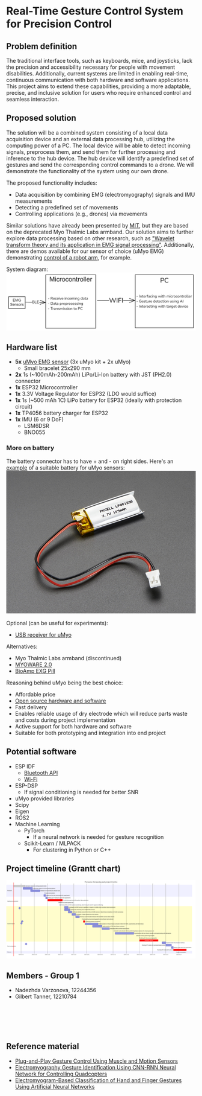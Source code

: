 # Real-Time Gesture Control System for Precision Control

## Problem definition

The traditional interface tools, such as keyboards, mice, and joysticks, lack the precision and accessibility necessary for people with movement disabilities. Additionally, current systems are limited in enabling real-time, continuous communication with both hardware and software applications.\
This project aims to extend these capabilities, providing a more adaptable, precise, and inclusive solution for users who require enhanced control and seamless interaction.

## Proposed solution

The solution will be a combined system consisting of a local data acquisition device and an external data processing hub, utilizing the computing power of a PC. The local device will be able to detect incoming signals, preprocess them, and send them for further processing and inference to the hub device. The hub device will identify a predefined set of gestures and send the corresponding control commands to a drone. We will demonstrate the functionality of the system using our own drone.

The proposed functionality includes:
- Data acquisition by combining EMG (electromyography) signals and IMU measurements
- Detecting a predefined set of movements
- Controlling applications (e.g., drones) via movements

Similar solutions have already been presented by [MIT](https://www.csail.mit.edu/research/controlling-drones-and-other-robots-gestures), but they are based on the deprecated Myo Thalmic Labs armband. Our solution aims to further explore data processing based on other research, such as ["Wavelet transform theory and its application in EMG signal processing"](https://ieeexplore.ieee.org/document/5569532). Additionally, there are demos available for our sensor of choice (uMyo EMG) demonstrating [control of a robot arm](https://www.youtube.com/watch?v=EQnulmIfGFc), for example.

System diagram:
![](Pictures/system_diagram.png)

## Hardware list

- **5x** [uMyo EMG sensor](https://udevices.io/products/umyo-wearable-emg-sensor?variant=40350046355520) (3x uMyo kit + 2x uMyo)
    - Small bracelet 25x290 mm
- **2x** 1s (~100mAh-200mAh) LiPo/Li-Ion battery with JST (PH2.0) connector
- **1x** ESP32 Microcontroller
- **1x** 3.3V Voltage Regulator for ESP32 (LDO would suffice)
- **1x** 1s (~500 mAh 1C) LiPo battery for ESP32 (ideally with protection circuit)
- **1x** TP4056 battery charger for ESP32
- **1x** IMU (6 or 9 DoF)
    - LSM6DSR
    - BNO055

### More on battery
The battery connector has to have + and - on right sides. Here's an [example](https://www.adafruit.com/product/1570) of a suitable battery for uMyo sensors:\
<img src="Pictures/battery.jpg" width="600">

Optional (can be useful for experiments):
- [USB receiver for uMyo](https://udevices.io/products/usb-receiver-base)

Alternatives:
- Myo Thalmic Labs armband (discontinued)
- [MYOWARE 2.0](https://myoware.com/)
- [BioAmp EXG Pill](https://github.com/upsidedownlabs/BioAmp-EXG-Pill)

Reasoning behind uMyo being the best choice:
- Affordable price
- [Open source hardware and software](https://github.com/ultimaterobotics)
- Fast delivery
- Enables reliable usage of dry electrode which will reduce parts waste and costs during project implementation
- Active support for both hardware and software
- Suitable for both prototyping and integration into end project

## Potential software

- ESP IDF
    - [Bluetooth API](https://docs.espressif.com/projects/esp-idf/en/stable/esp32/api-reference/bluetooth/index.html)
    - [Wi-Fi](https://docs.espressif.com/projects/esp-idf/en/stable/esp32/api-reference/network/esp_wifi.html)
- ESP-DSP
  - If signal conditioning is needed for better SNR
- uMyo provided libraries
- Scipy
- Eigen
- ROS2
- Machine Learning
    - PyTorch
        - If a neural network is needed for gesture recognition
    - Scikit-Learn / MLPACK
        - For clustering in Python or C++

## Project timeline (Grantt chart)
![](Pictures/timeline.svg)
<!-- ```mermaid
gantt
    title Pervasive Computing Lab project timeline
    section Research
        Literature research, existing projects review   :done,    2024-10-23, 6d
        Preliminary design of a full processing pipeline    :   2024-10-28, 5d
        Selection of most relevant software tools   :   2024-11-01, 5d
        Proposal presentation :milestone , 2024-11-07, 1d
        Setting up the code environment for experiments :   2024-11-08, 1d
    section Hardware assessment
        Setting up of hardware system for experiments      :                2024-11-09, 1d
        Conducting experiments focused on data exploration  :crit,   2024-11-10, 8d
        Selection of control gesture set :milestone,     2024-11-12, 6d
        Optimizing EMG and IMU sensors positioning, determining the need for signal conditioning :milestone,     2024-11-12, 7d
    section Implementation
        Investigation of EMG sensors capabilities in regards to reliable, time-consistent data transmission : 2024-11-19, 2d
        Testing data streaming from multiple EMG sensors : 2024-11-19, 3d
        Verification of data received from full set of EMG sensors / determining its readiness for further processing : 2024-11-21, 2d
        Verification of data received from IMU sensors : 2024-11-23, 2d
        Ensuring synchronization between IMU and EMG sensors data streams : 2024-11-25, 2d
        Finalizing the pre-processing pipeline and software tools selection :milestone, 2024-11-27, 1d
        Finalizing gesture set selection :crit, 2024-11-29, 1d
        Implementation of chosen feature extraction method for EMG, experimenting with alternatives : 2024-11-30, 7d
        Implementation of IMU data feature extraction : 2024-12-04, 5d
        Attempting EMG and IMU feature fusion : 2024-12-09, 4d
        Evaluation and selection of best performing feature extractor for chosen gesture set :milestone, 2024-12-13, 3d
        Experimenting with pre-chosen classifier and experimenting with alternatives : 2024-12-16, 10d
        Selection of best-performing classifier :milestone, 2024-12-26, 1d
        Finalizing the full processing pipeline :milestone, 2024-12-27, 2d
        Classifier training :crit, 2024-12-29, 10d
    section Demo preparation
        Implementation of simulation interface : 2025-01-10, 2d
        Running SITL tests with command-based control : 2025-01-12, 3d
        Setting up the drone for experiments : 2025-01-15, 1d
        Running HITL tests with a drone :crit, 2025-01-16, 7d
    section Delivery
        Project presentation    :milestone, crit,                2025-01-23, 1d
``` -->

## Members - Group 1

- Nadezhda Varzonova, 12244356
- Gilbert Tanner, 12210784 

<br />
<br />
<br />
<br />

## Reference material

- [Plug-and-Play Gesture Control Using Muscle and Motion Sensors](https://dl.acm.org/doi/pdf/10.1145/3319502.3374823)
- [Electromyography Gesture Identification Using CNN-RNN Neural Network for Controlling Quadcopters](https://iopscience.iop.org/article/10.1088/1742-6596/1858/1/012075/pdf)
- [Electromyogram-Based Classification of Hand and Finger Gestures Using Artificial Neural Networks](https://pmc.ncbi.nlm.nih.gov/articles/PMC8749583)